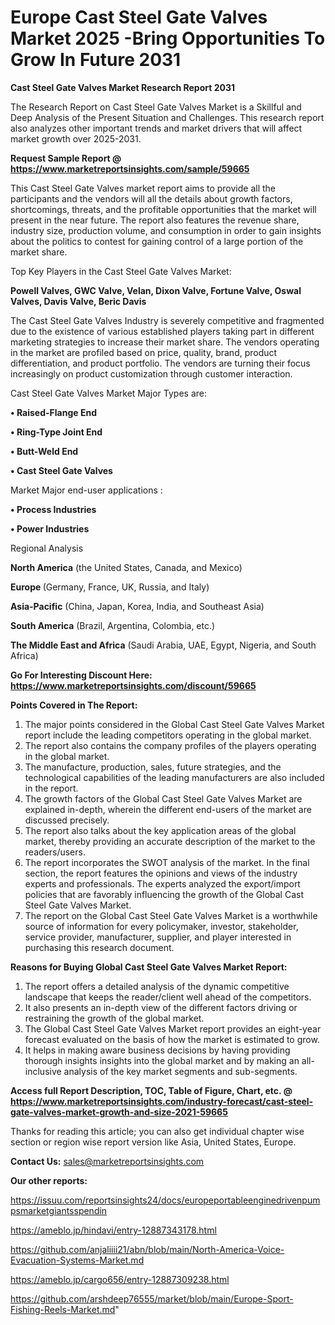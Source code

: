 # Europe Cast Steel Gate Valves Market 2025 -Bring Opportunities To Grow In Future 2031

<strong>Cast Steel Gate Valves Market Research Report 2031</strong>

The Research Report on Cast Steel Gate Valves Market is a Skillful and Deep Analysis of the Present Situation and Challenges. This research report also analyzes other important trends and market drivers that will affect market growth over 2025-2031.

<strong>Request Sample Report @ <a href=https://www.marketreportsinsights.com/sample/59665>https://www.marketreportsinsights.com/sample/59665</a></strong>

This Cast Steel Gate Valves market report aims to provide all the participants and the vendors will all the details about growth factors, shortcomings, threats, and the profitable opportunities that the market will present in the near future. The report also features the revenue share, industry size, production volume, and consumption in order to gain insights about the politics to contest for gaining control of a large portion of the market share.

Top Key Players in the Cast Steel Gate Valves Market:

<strong>Powell Valves, GWC Valve, Velan, Dixon Valve, Fortune Valve, Oswal Valves, Davis Valve, Beric Davis</strong>

The Cast Steel Gate Valves Industry is severely competitive and fragmented due to the existence of various established players taking part in different marketing strategies to increase their market share. The vendors operating in the market are profiled based on price, quality, brand, product differentiation, and product portfolio. The vendors are turning their focus increasingly on product customization through customer interaction.

Cast Steel Gate Valves Market Major Types are:

<strong>• Raised-Flange End

• Ring-Type Joint End

• Butt-Weld End

• Cast Steel Gate Valves</strong>

Market Major end-user applications :

<strong>• Process Industries

• Power Industries</strong>

Regional Analysis

</u><strong><b>North America</b></strong> (the United States, Canada, and Mexico)

<strong><b>Europe </b></strong>(Germany, France, UK, Russia, and Italy)

<strong><b>Asia-Pacific</b></strong> (China, Japan, Korea, India, and Southeast Asia)

<strong><b>South America</b></strong> (Brazil, Argentina, Colombia, etc.)

<strong><b>The Middle East and Africa</b></strong> (Saudi Arabia, UAE, Egypt, Nigeria, and South Africa)

<strong>Go For Interesting Discount Here: <a href=https://www.marketreportsinsights.com/discount/59665>https://www.marketreportsinsights.com/discount/59665</a></strong>

<strong>Points Covered in The Report:</strong>
<ol>
  <li>The major points considered in the Global Cast Steel Gate Valves Market report include the leading competitors operating in the global market.</li>
  <li>The report also contains the company profiles of the players operating in the global market.</li>
  <li>The manufacture, production, sales, future strategies, and the technological capabilities of the leading manufacturers are also included in the report.</li>
  <li>The growth factors of the Global Cast Steel Gate Valves Market are explained in-depth, wherein the different end-users of the market are discussed precisely.</li>
  <li>The report also talks about the key application areas of the global market, thereby providing an accurate description of the market to the readers/users.</li>
  <li>The report incorporates the SWOT analysis of the market. In the final section, the report features the opinions and views of the industry experts and professionals. The experts analyzed the export/import policies that are favorably influencing the growth of the Global Cast Steel Gate Valves Market.</li>
  <li>The report on the Global Cast Steel Gate Valves Market is a worthwhile source of information for every policymaker, investor, stakeholder, service provider, manufacturer, supplier, and player interested in purchasing this research document.</li>
</ol>
<strong>Reasons for Buying Global Cast Steel Gate Valves Market Report:</strong>

<ol>
  <li>The report offers a detailed analysis of the dynamic competitive landscape that keeps the reader/client well ahead of the competitors.</li>
  <li>It also presents an in-depth view of the different factors driving or restraining the growth of the global market.</li>
  <li>The Global Cast Steel Gate Valves Market report provides an eight-year forecast evaluated on the basis of how the market is estimated to grow.</li>
  <li>It helps in making aware business decisions by having providing thorough insights insights into the global market and by making an all-inclusive analysis of the key market segments and sub-segments.</li>
</ol>
<strong>Access full Report Description, TOC, Table of Figure, Chart, etc. @ <a href=https://www.marketreportsinsights.com/industry-forecast/cast-steel-gate-valves-market-growth-and-size-2021-59665>https://www.marketreportsinsights.com/industry-forecast/cast-steel-gate-valves-market-growth-and-size-2021-59665</a></strong>


Thanks for reading this article; you can also get individual chapter wise section or region wise report version like Asia, United States, Europe.

<strong>Contact Us:</strong>
sales@marketreportsinsights.com

<strong>Our other reports:</strong>

<a href=https://issuu.com/reportsinsights24/docs/europeportableenginedrivenpumpsmarketgiantsspendin>https://issuu.com/reportsinsights24/docs/europeportableenginedrivenpumpsmarketgiantsspendin</a>

<a href=https://ameblo.jp/hindavi/entry-12887343178.html>https://ameblo.jp/hindavi/entry-12887343178.html</a>

<a href=https://github.com/anjaliiii21/abn/blob/main/North-America-Voice-Evacuation-Systems-Market.md>https://github.com/anjaliiii21/abn/blob/main/North-America-Voice-Evacuation-Systems-Market.md</a>

<a href=https://ameblo.jp/cargo656/entry-12887309238.html>https://ameblo.jp/cargo656/entry-12887309238.html</a>

<a href=https://github.com/arshdeep76555/market/blob/main/Europe-Sport-Fishing-Reels-Market.md>https://github.com/arshdeep76555/market/blob/main/Europe-Sport-Fishing-Reels-Market.md</a>"

